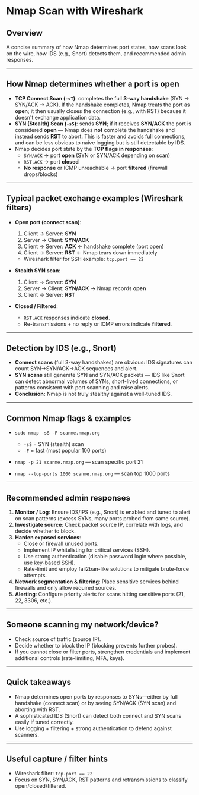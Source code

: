 # Nmap Scan with Wireshark

## Overview
A concise summary of how Nmap determines port states, how scans look on the wire, how IDS (e.g., Snort) detects them, and recommended admin responses.

---

## How Nmap determines whether a port is open
- **TCP Connect Scan (`-sT`)**: completes the full **3-way handshake** (SYN → SYN/ACK → ACK). If the handshake completes, Nmap treats the port as **open**; it then usually closes the connection (e.g., with RST) because it doesn't exchange application data.
- **SYN (Stealth) Scan (`-sS`)**: sends **SYN**; if it receives **SYN/ACK** the port is considered **open** — Nmap does **not** complete the handshake and instead sends **RST** to abort. This is faster and avoids full connections, and can be less obvious to naive logging but is still detectable by IDS.
- Nmap decides port state by the **TCP flags in responses**:
  - `SYN/ACK` → port **open** (SYN or SYN/ACK depending on scan)
  - `RST,ACK` → port **closed**
  - **No response** or ICMP unreachable → port **filtered** (firewall drops/blocks)

---

## Typical packet exchange examples (Wireshark filters)
- **Open port (connect scan)**:
  1. Client → Server: **SYN**  
  2. Server → Client: **SYN/ACK**  
  3. Client → Server: **ACK**  ← handshake complete (port open)  
  4. Client → Server: **RST**  ← Nmap tears down immediately  
  - Wireshark filter for SSH example: `tcp.port == 22`

- **Stealth SYN scan**:
  1. Client → Server: **SYN**  
  2. Server → Client: **SYN/ACK** → Nmap records **open**  
  3. Client → Server: **RST**

- **Closed / Filtered**:
  - `RST,ACK` responses indicate **closed**.
  - Re-transmissions + no reply or ICMP errors indicate **filtered**.

---

## Detection by IDS (e.g., Snort)
- **Connect scans** (full 3-way handshakes) are obvious: IDS signatures can count SYN→SYN/ACK→ACK sequences and alert.
- **SYN scans** still generate SYN and SYN/ACK packets — IDS like Snort can detect abnormal volumes of SYNs, short-lived connections, or patterns consistent with port scanning and raise alerts.
- **Conclusion:** Nmap is not truly stealthy against a well-tuned IDS.

---

## Common Nmap flags & examples
- `sudo nmap -sS -F scanme.nmap.org`  
  - `-sS` = SYN (stealth) scan  
  - `-F` = fast (most popular 100 ports)

- `nmap -p 21 scanme.nmap.org` — scan specific port 21

- `nmap --top-ports 1000 scanme.nmap.org` — scan top 1000 ports

---

## Recommended admin responses
1. **Monitor / Log**: Ensure IDS/IPS (e.g., Snort) is enabled and tuned to alert on scan patterns (excess SYNs, many ports probed from same source).
2. **Investigate source**: Check packet source IP, correlate with logs, and decide whether to block.
3. **Harden exposed services**:
   - Close or firewall unused ports.
   - Implement IP whitelisting for critical services (SSH).
   - Use strong authentication (disable password login where possible, use key-based SSH).
   - Rate-limit and employ fail2ban-like solutions to mitigate brute-force attempts.
4. **Network segmentation & filtering**: Place sensitive services behind firewalls and only allow required sources.
5. **Alerting**: Configure priority alerts for scans hitting sensitive ports (21, 22, 3306, etc.).

---

## Someone scanning my network/device?
- Check source of traffic (source IP).
- Decide whether to block the IP (blocking prevents further probes).
- If you cannot close or filter ports, strengthen credentials and implement additional controls (rate-limiting, MFA, keys).

---

## Quick takeaways
- Nmap determines open ports by responses to SYNs—either by full handshake (connect scan) or by seeing SYN/ACK (SYN scan) and aborting with RST.
- A sophisticated IDS (Snort) can detect both connect and SYN scans easily if tuned correctly.
- Use logging + filtering + strong authentication to defend against scanners.

---

## Useful capture / filter hints
- Wireshark filter: `tcp.port == 22`
- Focus on SYN, SYN/ACK, RST patterns and retransmissions to classify open/closed/filtered.
